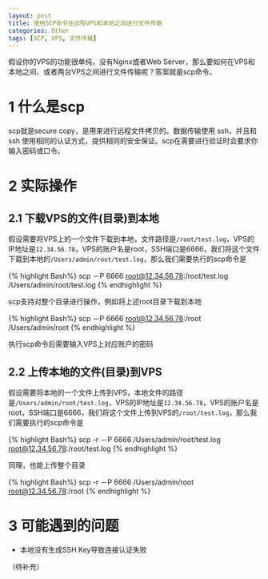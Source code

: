 ```yaml
---
layout: post
title: 使用SCP命令在远程VPS和本地之间进行文件传输
categories: Other
tags: [SCP, VPS, 文件传输]
---
```


假设你的VPS的功能很单纯，没有Nginx或者Web Server，那么要如何在VPS和本地之间、或者两台VPS之间进行文件传输呢？答案就是scp命令。

# 1 什么是scp

scp就是secure copy，是用来进行远程文件拷贝的。数据传输使用 ssh，并且和ssh 使用相同的认证方式，提供相同的安全保证。scp在需要进行验证时会要求你输入密码或口令。

# 2 实际操作

## 2.1 下载VPS的文件(目录)到本地

假设需要将VPS上的一个文件下载到本地，文件路径是`/root/test.log`，VPS的IP地址是`12.34.56.78`，VPS的账户名是root，SSH端口是6666，我们将这个文件下载到本地的`/Users/admin/root/test.log`，那么我们需要执行的scp命令是

{% highlight Bash%}
scp －P 6666 root@12.34.56.78:/root/test.log /Users/admin/root/test.log
{% endhighlight %}

scp支持对整个目录进行操作，例如将上述root目录下载到本地

{% highlight Bash%}
scp －P 6666 root@12.34.56.78:/root /Users/admin/root
{% endhighlight %}

执行scp命令后需要输入VPS上对应账户的密码

## 2.2 上传本地的文件(目录)到VPS

假设需要将本地的一个文件上传到VPS，本地文件的路径是`/Users/admin/root/test.log`，VPS的IP地址是`12.34.56.78`，VPS的账户名是root，SSH端口是6666，我们将这个文件上传到VPS的`/root/test.log`，那么我们需要执行的scp命令是

{% highlight Bash%}
scp -r －P 6666 /Users/admin/root/test.log root@12.34.56.78:/root/test.log
{% endhighlight %}

同理，也能上传整个目录

{% highlight Bash%}
scp -r －P 6666 /Users/admin/root root@12.34.56.78:/root
{% endhighlight %}

# 3 可能遇到的问题

* 本地没有生成SSH Key导致连接认证失败

（待补充）
